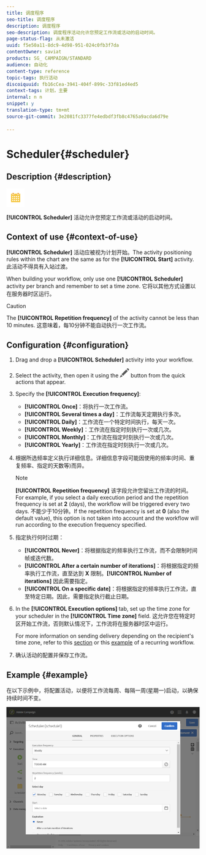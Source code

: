 ```yaml
---
title: 调度程序
seo-title: 调度程序
description: 调度程序
seo-description: 调度程序活动允许您预定工作流或活动的启动时间。
page-status-flag: 从未激活
uuid: f5e50a11-8dc9-4d98-951-024c0fb3f7da
contentOwner: saviat
products: SG_ CAMPAIGN/STANDARD
audience: 自动化
content-type: reference
topic-tags: 执行活动
discoiquuid: fb16cCea-3941-404f-899c-33f81ed4ed5
context-tags: 计划，主要
internal: n n
snippet: y
translation-type: tm+mt
source-git-commit: 3e2081fc3377fe4edbdf3fb8c4765a9acda6d79e

---
```



# Scheduler{#scheduler}

## Description {#description}

![](assets/scheduler.png)

**[!UICONTROL Scheduler]** 活动允许您预定工作流或活动的启动时间。

## Context of use {#context-of-use}

**[!UICONTROL Scheduler]** 活动应被视为计划开始。The activity positioning rules within the chart are the same as for the **[!UICONTROL Start]** activity. 此活动不得具有入站过渡。

When building your workflow, only use one **[!UICONTROL Scheduler]** activity per branch and remember to set a time zone. 它将以其他方式设置以在服务器时区运行。

>[!CAUTION]
>
>The **[!UICONTROL Repetition frequency]** of the activity cannot be less than 10 minutes. 这意味着，每10分钟不能自动执行一次工作流。

## Configuration {#configuration}

1. Drag and drop a **[!UICONTROL Scheduler]** activity into your workflow.
1. Select the activity, then open it using the ![](assets/edit_darkgrey-24px.png) button from the quick actions that appear.
1. Specify the **[!UICONTROL Execution frequency]**:

   * **[!UICONTROL Once]**：将执行一次工作流。
   * **[!UICONTROL Several times a day]**：工作流每天定期执行多次。
   * **[!UICONTROL Daily]**：工作流在一个特定时间执行，每天一次。
   * **[!UICONTROL Weekly]**：工作流在指定时刻执行一次或几次。
   * **[!UICONTROL Monthly]**：工作流在指定时刻执行一次或几次。
   * **[!UICONTROL Yearly]**：工作流在指定时刻执行一次或几次。

1. 根据所选频率定义执行详细信息。详细信息字段可能因使用的频率(时间、重复频率、指定的天数等)而异。

   >[!NOTE]
   >
   >**[!UICONTROL Repetition frequency]** 该字段允许您留出工作流的时间。For example, if you select a daily execution period and the repetition frequency is set at **2** (days), the workflow will be triggered every two days. 不能少于10分钟。If the repetition frequency is set at **0** (also the default value), this option is not taken into account and the workflow will run according to the execution frequency specified.

1. 指定执行何时过期：

   * **[!UICONTROL Never]**：将根据指定的频率执行工作流，而不会限制时间帧或迭代数。
   * **[!UICONTROL After a certain number of iterations]**：将根据指定的频率执行工作流，直至达到 **X** 限制。**[!UICONTROL Number of iterations]** 因此需要指定。
   * **[!UICONTROL On a specific date]**：将根据指定的频率执行工作流，直至特定日期。因此，需要指定执行截止日期。

1. In the **[!UICONTROL Execution options]** tab, set up the time zone for your scheduler in the **[!UICONTROL Time zone]** field. 这允许您在特定时区开始工作流，否则默认情况下，工作流将在服务器时区中运行。

   For more information on sending delivery depending on the recipient's time zone, refer to this [section](../../sending/using/sending-messages-at-the-recipient-s-time-zone.md) or this [example](../../automating/using/push-notification-delivery.md#sending-a-recurring-push-notification-with-a-workflow) of a recurring workflow.

1. 确认活动的配置并保存工作流。

## Example {#example}

在以下示例中，将配置活动，以便将工作流每周、每隔一周(星期一)启动，以确保持续时间不变。

![](assets/wkf_scheduler_example.png)

